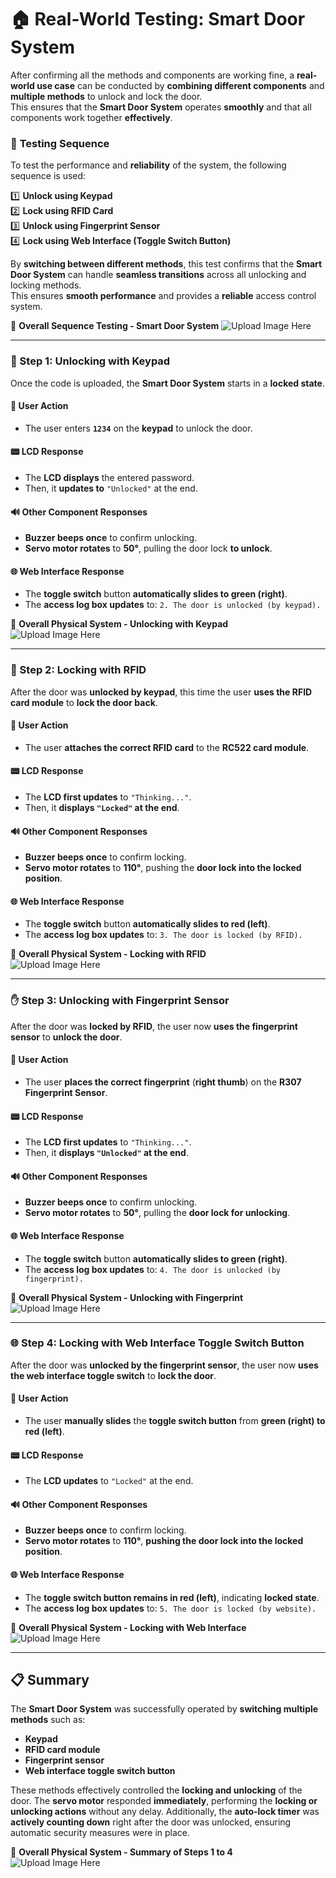 # 🏠 Real-World Testing: Smart Door System

After confirming all the methods and components are working fine, a **real-world use case** can be conducted by **combining different components** and **multiple methods** to unlock and lock the door.  
This ensures that the **Smart Door System** operates **smoothly** and that all components work together **effectively**.

### 🔄 **Testing Sequence**
To test the performance and **reliability** of the system, the following sequence is used:

1️⃣ **Unlock using Keypad**  
2️⃣ **Lock using RFID Card**  
3️⃣ **Unlock using Fingerprint Sensor**  
4️⃣ **Lock using Web Interface (Toggle Switch Button)**  

By **switching between different methods**, this test confirms that the **Smart Door System** can handle **seamless transitions** across all unlocking and locking methods.  
This ensures **smooth performance** and provides a **reliable** access control system.

📸 **Overall Sequence Testing - Smart Door System**
![Upload Image Here](https://github.com/Hotsunlok/ESP32-smart-door-system/blob/46a39429787227c524423c66d8675fc626f4df13/assets/Overallsequencetesting.jpg)

---

### 🔢 Step 1: Unlocking with Keypad

Once the code is uploaded, the **Smart Door System** starts in a **locked state**.  

#### 📌 **User Action**
- The user enters **`1234`** on the **keypad** to unlock the door.

#### 📟 **LCD Response**
- The **LCD displays** the entered password.  
- Then, it **updates to** `"Unlocked"` at the end.

#### 🔊 **Other Component Responses**
- **Buzzer beeps once** to confirm unlocking.  
- **Servo motor rotates** to **50°**, pulling the door lock **to unlock**.  

#### 🌐 **Web Interface Response**
- The **toggle switch** button **automatically slides to green (right)**.  
- The **access log box updates** to: `2. The door is unlocked (by keypad).`


📸 **Overall Physical System - Unlocking with Keypad**  
![Upload Image Here](https://github.com/Hotsunlok/ESP32-smart-door-system/blob/61217594ae0c56df7eb9f97c5458340369792abb/assets/step1.jpg)

---
### 📡 Step 2: Locking with RFID

After the door was **unlocked by keypad**, this time the user **uses the RFID card module** to **lock the door back**.

#### 📌 **User Action**
- The user **attaches the correct RFID card** to the **RC522 card module**.

#### 📟 **LCD Response**
- The **LCD first updates** to `"Thinking..."`.  
- Then, it **displays `"Locked"` at the end**.

#### 🔊 **Other Component Responses**
- **Buzzer beeps once** to confirm locking.  
- **Servo motor rotates** to **110°**, pushing the **door lock into the locked position**.  

#### 🌐 **Web Interface Response**
- The **toggle switch** button **automatically slides to red (left)**.  
- The **access log box updates** to: `3. The door is locked (by RFID).`


📸 **Overall Physical System - Locking with RFID**  
![Upload Image Here](https://github.com/Hotsunlok/ESP32-smart-door-system/blob/bd515f1ff14baee6ea413ee09ac0cbc05c2c0724/assets/step2.jpg)

---
### ✋ Step 3: Unlocking with Fingerprint Sensor

After the door was **locked by RFID**, the user now **uses the fingerprint sensor** to **unlock the door**.

#### 📌 **User Action**
- The user **places the correct fingerprint** (**right thumb**) on the **R307 Fingerprint Sensor**.

#### 📟 **LCD Response**
- The **LCD first updates** to `"Thinking..."`.  
- Then, it **displays `"Unlocked"` at the end**.

#### 🔊 **Other Component Responses**
- **Buzzer beeps once** to confirm unlocking.  
- **Servo motor rotates** to **50°**, pulling the **door lock for unlocking**.

#### 🌐 **Web Interface Response**
- The **toggle switch** button **automatically slides to green (right)**.  
- The **access log box updates** to: `4. The door is unlocked (by fingerprint).`


📸 **Overall Physical System - Unlocking with Fingerprint**  
![Upload Image Here](https://github.com/Hotsunlok/ESP32-smart-door-system/blob/2bc421a2e6811581513af14ae4df6b6c201bb9d8/assets/step3.jpg)

---
### 🌐 Step 4: Locking with Web Interface Toggle Switch Button

After the door was **unlocked by the fingerprint sensor**, the user now **uses the web interface toggle switch** to **lock the door**.


#### 📌 **User Action**
- The user **manually slides** the **toggle switch button** from **green (right) to red (left)**.

#### 📟 **LCD Response**
- The **LCD updates** to `"Locked"` at the end.

#### 🔊 **Other Component Responses**
- **Buzzer beeps once** to confirm locking.  
- **Servo motor rotates** to **110°**, **pushing the door lock into the locked position**.

#### 🌐 **Web Interface Response**
- The **toggle switch button remains in red (left)**, indicating **locked state**.
- The **access log box updates** to: `5. The door is locked (by website).`


📸 **Overall Physical System - Locking with Web Interface**  
![Upload Image Here](https://github.com/Hotsunlok/ESP32-smart-door-system/blob/97240b1f1a1607231a6f9e9918ce80741b3c1884/assets/step4.jpg)

---
## 📋 Summary

The **Smart Door System** was successfully operated by **switching multiple methods** such as:
- **Keypad**
- **RFID card module**
- **Fingerprint sensor**
- **Web interface toggle switch button**

These methods effectively controlled the **locking and unlocking** of the door. The **servo motor** responded **immediately**, performing the **locking or unlocking actions** without any delay. Additionally, the **auto-lock timer** was **actively counting down** right after the door was unlocked, ensuring automatic security measures were in place.

📸 **Overall Physical System - Summary of Steps 1 to 4**  
![Upload Image Here](https://github.com/Hotsunlok/ESP32-smart-door-system/blob/5cd559f0d0f637a0d255c8586bd5cb3bb8f00db6/assets/step1-4.jpg)
